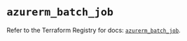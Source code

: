 # `azurerm_batch_job`

Refer to the Terraform Registry for docs: [`azurerm_batch_job`](https://registry.terraform.io/providers/hashicorp/azurerm/3.116.0/docs/resources/batch_job).
